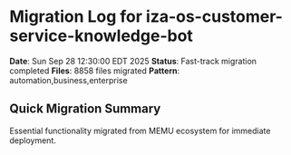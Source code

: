 # Migration Log for iza-os-customer-service-knowledge-bot

**Date**: Sun Sep 28 12:30:00 EDT 2025
**Status**: Fast-track migration completed
**Files**:     8858 files migrated
**Pattern**: automation,business,enterprise

## Quick Migration Summary
Essential functionality migrated from MEMU ecosystem for immediate deployment.

